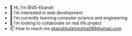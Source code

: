 - 👋 Hi, I’m @45-Ekansh
- 👀 I’m interested in web development 
- 🌱 I’m currently learning computer science and engineering 
- 💞️ I’m looking to collaborate on real life project 
- 📫 How to reach me ekanshkulshrestha089@gmail.com

<!---
45-Ekansh/45-Ekansh is a ✨ special ✨ repository because its `README.md` (this file) appears on your GitHub profile.
You can click the Preview link to take a look at your changes.
--->
